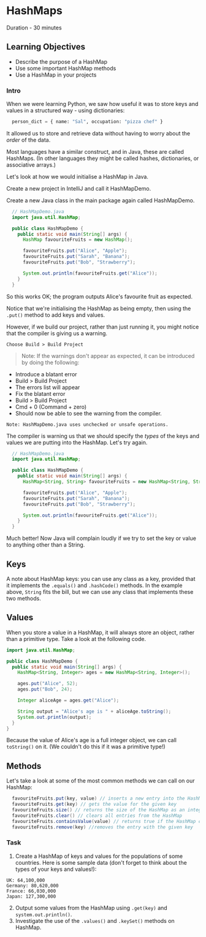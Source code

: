 # HashMaps

Duration - 30 minutes

## Learning Objectives

- Describe the purpose of a HashMap
- Use some important HashMap methods
- Use a HashMap in your projects

### Intro

When we were learning Python, we saw how useful it was to store keys and values in a structured way - using dictionaries:

```python
  person_dict = { name: "Sal", occupation: "pizza chef" }
```

It allowed us to store and retrieve data without having to worry about the *order* of the data.

Most languages have a similar construct, and in Java, these are called HashMaps. (In other languages they might be called hashes, dictionaries, or associative arrays.)

Let's look at how we would initialise a HashMap in Java.

Create a new project in IntelliJ and call it HashMapDemo.

Create a new Java class in the main package again called HashMapDemo.

```java
  // HashMapDemo.java
  import java.util.HashMap;

  public class HashMapDemo {
    public static void main(String[] args) {
      HashMap favouriteFruits = new HashMap();

      favouriteFruits.put("Alice", "Apple");
      favouriteFruits.put("Sarah", "Banana");
      favouriteFruits.put("Bob", "Strawberry");

      System.out.println(favouriteFruits.get("Alice"));
    }
  }
```

So this works OK; the program outputs Alice's favourite fruit as expected.

Notice that we're initialising the HashMap as being empty, then using the `.put()` method to add keys and values.

However, if we build our project, rather than just running it, you might notice that the compiler is giving us a warning.

```
Choose Build > Build Project
```
> Note: If the warnings don't appear as expected, it can be introduced by doing the following:

* Introduce a blatant error
* Build > Build Project
* The errors list will appear
* Fix the blatant error
* Build > Build Project
* Cmd + 0  (Command + zero)
* Should now be able to see the warning from the compiler.

```
Note: HashMapDemo.java uses unchecked or unsafe operations.
```

The compiler is warning us that we should specify the _types_ of the keys and values we are putting into the HashMap. Let's try again.

```java
  // HashMapDemo.java
  import java.util.HashMap;

  public class HashMapDemo {
    public static void main(String[] args) {
      HashMap<String, String> favouriteFruits = new HashMap<String, String>();

      favouriteFruits.put("Alice", "Apple");
      favouriteFruits.put("Sarah", "Banana");
      favouriteFruits.put("Bob", "Strawberry");

      System.out.println(favouriteFruits.get("Alice"));
    }
  }
```

Much better! Now Java will complain loudly if we try to set the key or value to anything other than a String.

## Keys

A note about HashMap keys: you can use any class as a key, provided that it implements the `.equals()` and `.hashCode()` methods. In the example above, `String` fits the bill, but we can use any class that implements these two methods.

## Values

When you store a value in a HashMap, it will always store an object, rather than a primitive type. Take a look at the following code.

```java
import java.util.HashMap;

public class HashMapDemo {
  public static void main(String[] args) {
    HashMap<String, Integer> ages = new HashMap<String, Integer>();

    ages.put("Alice", 52);
    ages.put("Bob", 24);

    Integer aliceAge = ages.get("Alice");

    String output = "Alice's age is " + aliceAge.toString();
    System.out.println(output);
  }
}
```

Because the value of Alice's age is a full integer object, we can call `toString()` on it. (We couldn't do this if it was a primitive type!)

## Methods

Let's take a look at some of the most common methods we can call on our HashMap:

```java
  favouriteFruits.put(key, value) // inserts a new entry into the HashMap
  favouriteFruits.get(key) // gets the value for the given key
  favouriteFruits.size() // returns the size of the HashMap as an integer
  favouriteFruits.clear() // clears all entries from the HashMap
  favouriteFruits.containsValue(value) // returns true if the HashMap contains the value
  favouriteFruits.remove(key) //removes the entry with the given key
```

### Task

1. Create a HashMap of keys and values for the populations of some countries. Here is some sample data (don't forget to think about the types of your keys and values!):

```
UK: 64,100,000
Germany: 80,620,000
France: 66,030,000
Japan: 127,300,000
```

2. Output some values from the HashMap using `.get(key)` and `system.out.println()`.
3. Investigate the use of the `.values()` and `.keySet()` methods on HashMap.
